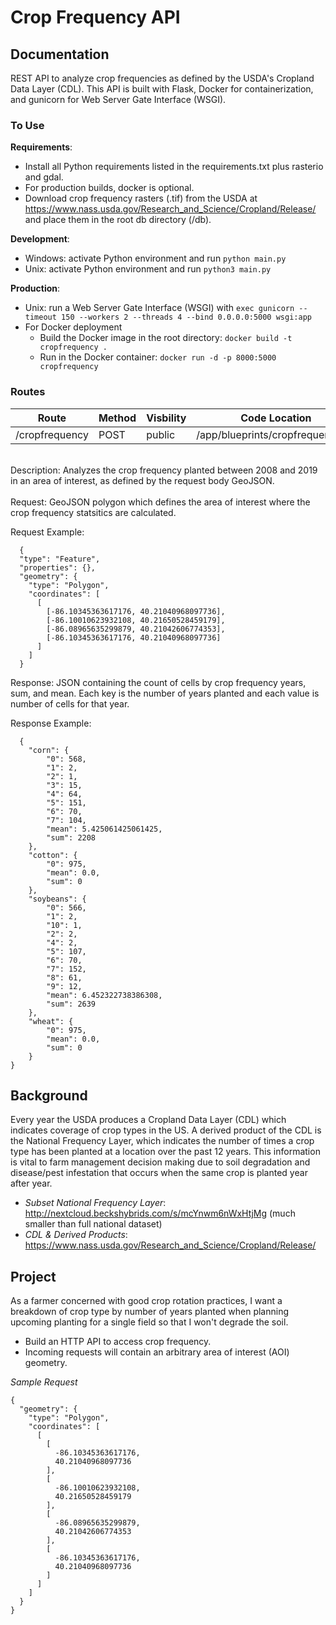 # Crop Frequency API

## Documentation

REST API to analyze crop frequencies as defined by the USDA's Cropland Data Layer (CDL). This API is built with Flask, Docker for containerization, and gunicorn for Web Server Gate Interface (WSGI).

### To Use

**Requirements**: 
- Install all Python requirements listed in the requirements.txt plus rasterio and gdal. 
- For production builds, docker is optional.
- Download crop frequency rasters (.tif) from the USDA at https://www.nass.usda.gov/Research_and_Science/Cropland/Release/ and place them in the root db directory (/db).

**Development**: 
- Windows: activate Python environment and run `python main.py`
- Unix: activate Python environment and run `python3 main.py`

**Production**:
- Unix: run a Web Server Gate Interface (WSGI) with `exec gunicorn --timeout 150 --workers 2 --threads 4 --bind 0.0.0.0:5000 wsgi:app` 
- For Docker deployment
  - Build the Docker image in the root directory: `docker build -t cropfrequency .`
  - Run in the Docker container: `docker run -d -p 8000:5000 cropfrequency`

### Routes

Route | Method | Visbility | Code Location
------|--------|-----------|--------------
/cropfrequency | POST | public | /app/blueprints/cropfrequency.py
<br/>
Description: Analyzes the crop frequency planted between 2008 and 2019 in an area of interest, as defined by the request body GeoJSON.
<br/>
<br/>
Request: GeoJSON polygon which defines the area of interest where the crop frequency statsitics are calculated.

Request Example:

```
  {
  "type": "Feature",
  "properties": {},
  "geometry": {
    "type": "Polygon",
    "coordinates": [
      [
        [-86.10345363617176, 40.21040968097736],
        [-86.10010623932108, 40.21650528459179],
        [-86.08965635299879, 40.21042606774353],
        [-86.10345363617176, 40.21040968097736]
      ]
    ]
  }
```

Response: JSON containing the count of cells by crop frequency years, sum, and mean. Each key is the number of years planted and each value is number of cells for that year.

Response Example:

```
  {
    "corn": {
        "0": 568,
        "1": 2,
        "2": 1,
        "3": 15,
        "4": 64,
        "5": 151,
        "6": 70,
        "7": 104,
        "mean": 5.425061425061425,
        "sum": 2208
    },
    "cotton": {
        "0": 975,
        "mean": 0.0,
        "sum": 0
    },
    "soybeans": {
        "0": 566,
        "1": 2,
        "10": 1,
        "2": 2,
        "4": 2,
        "5": 107,
        "6": 70,
        "7": 152,
        "8": 61,
        "9": 12,
        "mean": 6.452322738386308,
        "sum": 2639
    },
    "wheat": {
        "0": 975,
        "mean": 0.0,
        "sum": 0
    }
}
```

## Background

Every year the USDA produces a Cropland Data Layer (CDL) which indicates coverage of crop types in the US. A derived product of the CDL is the National Frequency Layer, which indicates the number of times a crop type has been planted at a location over the past 12 years. This information is vital to farm management decision making due to soil degradation and disease/pest infestation that occurs when the same crop is planted year after year.

* *Subset National Frequency Layer*: http://nextcloud.beckshybrids.com/s/mcYnwm6nWxHtjMg (much smaller than full national dataset)
* *CDL & Derived Products*: https://www.nass.usda.gov/Research_and_Science/Cropland/Release/

## Project

As a farmer concerned with good crop rotation practices, I want a breakdown of crop type by number of years planted when planning upcoming planting for a single field so that I won't degrade the soil.

* Build an HTTP API to access crop frequency.
* Incoming requests will contain an arbitrary area of interest (AOI) geometry.

*Sample Request*
```
{
  "geometry": {
    "type": "Polygon",
    "coordinates": [
      [
        [
          -86.10345363617176,
          40.21040968097736
        ],
        [
          -86.10010623932108,
          40.21650528459179
        ],
        [
          -86.08965635299879,
          40.21042606774353
        ],
        [
          -86.10345363617176,
          40.21040968097736
        ]
      ]
    ]
  }
}
```
